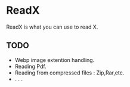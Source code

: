 # ReadX
ReadX is what you can use to read X.

## TODO 
- Webp image extention handling.
- Reading Pdf. 
- Reading from compressed files : Zip,Rar,etc.
- . . . 

